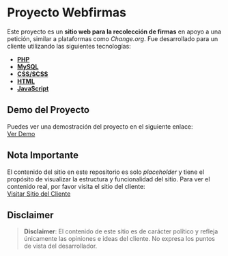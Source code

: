 # Proyecto Webfirmas

Este proyecto es un **sitio web para la recolección de firmas** en apoyo a una petición, similar a plataformas como *Change.org*. Fue desarrollado para un cliente utilizando las siguientes tecnologías:

- **[PHP](https://www.php.net/)**
- **[MySQL](https://www.mysql.com/)**
- **[CSS/SCSS](https://sass-lang.com/)**
- **[HTML](https://html.spec.whatwg.org/)**
- **[JavaScript](https://ecma-international.org/publications-and-standards/standards/ecma-262/)**

## Demo del Proyecto

Puedes ver una demostración del proyecto en el siguiente enlace:  
[Ver Demo](#)

## Nota Importante

El contenido del sitio en este repositorio es solo *placeholder* y tiene el propósito de visualizar la estructura y funcionalidad del sitio. Para ver el contenido real, por favor visita el sitio del cliente:  
[Visitar Sitio del Cliente](#)

## Disclaimer

> **Disclaimer**: El contenido de este sitio es de carácter político y refleja únicamente las opiniones e ideas del cliente. No expresa los puntos de vista del desarrollador.
